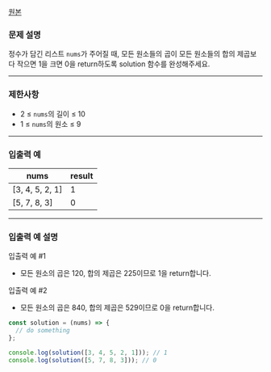 [원본](https://school.programmers.co.kr/learn/courses/30/lessons/181929)

### **문제 설명**

정수가 담긴 리스트 `nums`가 주어질 때, 모든 원소들의 곱이 모든 원소들의 합의 제곱보다 작으면 1을 크면 0을 return하도록 solution 함수를 완성해주세요.

---

### 제한사항

- 2 ≤ `nums`의 길이 ≤ 10
- 1 ≤ `nums`의 원소 ≤ 9

---

### 입출력 예

| nums            | result |
| --------------- | ------ |
| [3, 4, 5, 2, 1] | 1      |
| [5, 7, 8, 3]    | 0      |

---

### 입출력 예 설명

입출력 예 #1

- 모든 원소의 곱은 120, 합의 제곱은 225이므로 1을 return합니다.

입출력 예 #2

- 모든 원소의 곱은 840, 합의 제곱은 529이므로 0을 return합니다.

```jsx
const solution = (nums) => {
  // do something
};

console.log(solution([3, 4, 5, 2, 1])); // 1
console.log(solution([5, 7, 8, 3])); // 0
```
